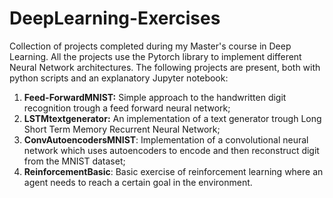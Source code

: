 # DeepLearning-Exercises

Collection of projects completed during my Master's course in Deep Learning. All the projects use the Pytorch library to implement different Neural Network architectures. The following projects are present, both with python scripts and an explanatory Jupyter notebook:

1. **Feed-ForwardMNIST:** Simple approach to the handwritten digit recognition trough a feed forward neural network; 
2. **LSTMtextgenerator:** An implementation of a text generator trough Long Short Term Memory Recurrent Neural Network;
3. **ConvAutoencodersMNIST**: Implementation of a convolutional neural network which uses autoencoders to encode and then reconstruct digit from the MNIST dataset;
4. **ReinforcementBasic**: Basic exercise of reinforcement learning where an agent needs to reach a certain goal in the environment.
